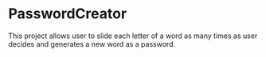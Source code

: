 # PasswordCreator
This project allows user to slide each letter of a word as many times as user decides and generates a new word as a password.  
     
